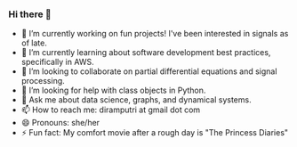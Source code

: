 ### Hi there 👋

- 🔭 I’m currently working on fun projects! I've been interested in signals as of late.
- 🌱 I’m currently learning about software development best practices, specifically in AWS.
- 👯 I’m looking to collaborate on partial differential equations and signal processing.
- 🤔 I’m looking for help with class objects in Python.
- 💬 Ask me about data science, graphs, and dynamical systems.
- 📫 How to reach me: diramputri at gmail dot com
- 😄 Pronouns: she/her
- ⚡ Fun fact: My comfort movie after a rough day is "The Princess Diaries"

<!--
**diramputri/diramputri** is a ✨ _special_ ✨ repository because its `README.md` (this file) appears on your GitHub profile.

Here are some ideas to get you started:

- 🔭 I’m currently working on ...
- 🌱 I’m currently learning ...
- 👯 I’m looking to collaborate on ...
- 🤔 I’m looking for help with ...
- 💬 Ask me about ...
- 📫 How to reach me: ...
- 😄 Pronouns: ...
- ⚡ Fun fact: ...
-->
